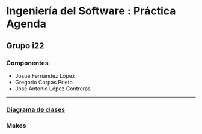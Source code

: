 <h1>Ingeniería del Software : Práctica Agenda</h1>
<h2>Grupo i22</h2>
<h3>Componentes</h3>
<ul>
  <li>Josué Fernández López</li>
  <li>Gregorio Corpas Prieto</li>
  <li>Jose Antonio López Contreras</li>
</ul>
<hr>
<h3><a href="https://github.com/dongrego89/is/blob/master/documentacion/diagrama%20de%20clases.dia">Diagrama de clases</a></h3>
<h3>Makes</h3>

